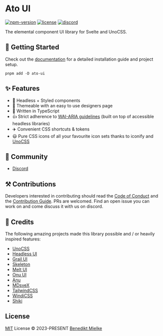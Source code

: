 # Ato UI

[![npm-version](https://img.shields.io/npm/v/ato-ui?logo=npm&color=cc3534&style=flat-square)](https://www.npmjs.com/package/ato-ui)
[![license](https://img.shields.io/badge/license-MIT-%23bada55?style=flat-square)](https://github.com/bennymi/ato-ui/blob/main/LICENSE)
[![discord](https://dcbadge.vercel.app/api/server/7PXN3fs3tN?style=flat-square)](https://discord.gg/7PXN3fs3tN)

The elemental component UI library for Svelte and UnoCSS.

## 🚀 Getting Started

Check out the [documentation](https://ato-ui.vercel.app/) for a detailed installation guide and project setup.

```shell
pnpm add -D ato-ui
```

## ✨ Features
- 🦄 Headless + Styled components
- 🎨 Themeable with an easy to use designers page
- 🎯 Written in TypeScript
- 👍 Strict adherence to [WAI-ARIA guidelines](https://www.w3.org/WAI/ARIA/apg/) (built on top of accessible headless libraries)
- ✈️ Convenient CSS shortcuts & tokens
- 😃 Pure CSS icons of all your favourite icon sets thanks to iconify and [UnoCSS](https://github.com/unocss/unocss)

## 👋 Community
- [Discord](https://discord.gg/7PXN3fs3tN)

## ⚒️ Contributions

Developers interested in contributing should read the [Code of Conduct](./CODE_OF_CONDUCT.md) and the [Contribution Guide](./CONTRIBUTING.md). PRs are welcomed. Find an open issue you can work on and come discuss it with us on discord.

## 🌸 Credits

The following amazing projects made this library possible and / or heavily inspired features:

- [UnoCSS](https://github.com/unocss/unocss)
- [Headless UI](https://github.com/CaptainCodeman/svelte-headlessui)
- [Grail UI](https://github.com/grail-ui/grail-ui)
- [Skeleton](https://github.com/skeletonlabs/skeleton)
- [Melt UI](https://github.com/melt-ui/melt-ui)
- [Onu UI](https://github.com/onu-ui/onu-ui)
- [Anu](https://github.com/jd-solanki/anu)
- [MDsveX](https://github.com/pngwn/mdsvex)
- [TailwindCSS](https://github.com/tailwindlabs/tailwindcss)
- [WindiCSS](https://windicss.org/)
- [Shiki](https://github.com/shikijs/shiki)

## License

[MIT](./LICENSE) License &copy; 2023-PRESENT [Benedikt Mielke](https://github.com/bennymi)

